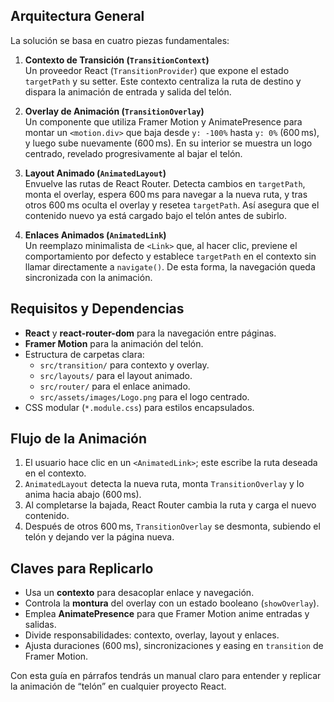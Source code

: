 
## Arquitectura General

La solución se basa en cuatro piezas fundamentales:

1. **Contexto de Transición (`TransitionContext`)**  
   Un proveedor React (`TransitionProvider`) que expone el estado `targetPath` y su setter. Este contexto centraliza la ruta de destino y dispara la animación de entrada y salida del telón.

2. **Overlay de Animación (`TransitionOverlay`)**  
   Un componente que utiliza Framer Motion y AnimatePresence para montar un `<motion.div>` que baja desde `y: -100%` hasta `y: 0%` (600 ms), y luego sube nuevamente (600 ms). En su interior se muestra un logo centrado, revelado progresivamente al bajar el telón.

3. **Layout Animado (`AnimatedLayout`)**  
   Envuelve las rutas de React Router. Detecta cambios en `targetPath`, monta el overlay, espera 600 ms para navegar a la nueva ruta, y tras otros 600 ms oculta el overlay y resetea `targetPath`. Así asegura que el contenido nuevo ya está cargado bajo el telón antes de subirlo.

4. **Enlaces Animados (`AnimatedLink`)**  
   Un reemplazo minimalista de `<Link>` que, al hacer clic, previene el comportamiento por defecto y establece `targetPath` en el contexto sin llamar directamente a `navigate()`. De esta forma, la navegación queda sincronizada con la animación.

## Requisitos y Dependencias

- **React** y **react-router-dom** para la navegación entre páginas.
- **Framer Motion** para la animación del telón.
- Estructura de carpetas clara:
  - `src/transition/` para contexto y overlay.
  - `src/layouts/` para el layout animado.
  - `src/router/` para el enlace animado.
  - `src/assets/images/Logo.png` para el logo centrado.
- CSS modular (`*.module.css`) para estilos encapsulados.

## Flujo de la Animación

1. El usuario hace clic en un `<AnimatedLink>`; este escribe la ruta deseada en el contexto.
2. `AnimatedLayout` detecta la nueva ruta, monta `TransitionOverlay` y lo anima hacia abajo (600 ms).
3. Al completarse la bajada, React Router cambia la ruta y carga el nuevo contenido.
4. Después de otros 600 ms, `TransitionOverlay` se desmonta, subiendo el telón y dejando ver la página nueva.

## Claves para Replicarlo

- Usa un **contexto** para desacoplar enlace y navegación.
- Controla la **montura** del overlay con un estado booleano (`showOverlay`).
- Emplea **AnimatePresence** para que Framer Motion anime entradas y salidas.
- Divide responsabilidades: contexto, overlay, layout y enlaces.
- Ajusta duraciones (600 ms), sincronizaciones y easing en `transition` de Framer Motion.

Con esta guía en párrafos tendrás un manual claro para entender y replicar la animación de “telón” en cualquier proyecto React.
 
